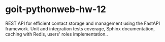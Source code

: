 # goit-pythonweb-hw-12
REST API for efficient contact storage and management using the FastAPI framework. Unit and integration tests coverage, Sphinx documentation, caching with Redis, users' roles implementation..
